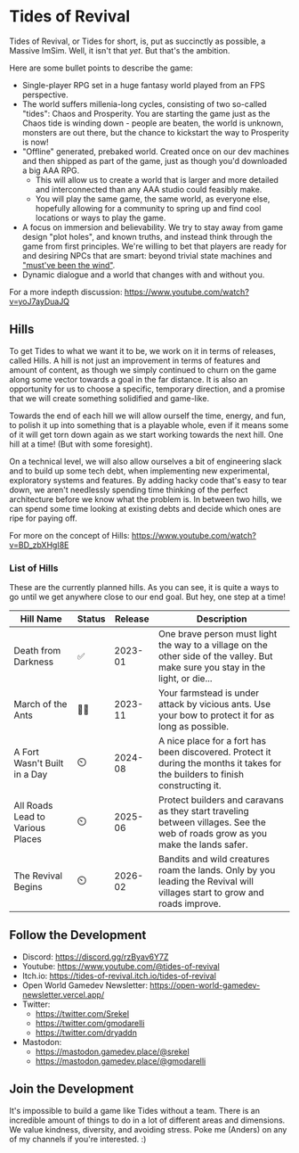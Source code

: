 # Tides of Revival

Tides of Revival, or Tides for short, is, put as succinctly as possible, a Massive ImSim. Well, it isn't that _yet_. But that's the ambition.

Here are some bullet points to describe the game:

- Single-player RPG set in a huge fantasy world played from an FPS perspective.
- The world suffers millenia-long cycles, consisting of two so-called "tides": Chaos and Prosperity. You are starting the game just as the Chaos tide is winding down - people are beaten, the world is unknown, monsters are out there, but the chance to kickstart the way to Prosperity is now!
- "Offline" generated, prebaked world. Created once on our dev machines and then shipped as part of the game, just as though you'd downloaded a big AAA RPG.
  - This will allow us to create a world that is larger and more detailed and interconnected than any AAA studio could feasibly make.
  - You will play the same game, the same world, as everyone else, hopefully allowing for a community to spring up and find cool locations or ways to play the game.
- A focus on immersion and believability. We try to stay away from game design "plot holes", and known truths, and instead think through the game from first principles. We're willing to bet that players are ready for and desiring NPCs that are smart: beyond trivial state machines and ["must've been the wind"]("https://youtu.be/kX3OB4cYaa0?list=PLSMETuURtTXA0nxGMwg6WDA4rmjjscWT8").
- Dynamic dialogue and a world that changes with and without you.

For a more indepth discussion: https://www.youtube.com/watch?v=yoJ7ayDuaJQ

## Hills

To get Tides to what we want it to be, we work on it in terms of releases, called Hills. A hill is not just an improvement in terms of features and amount of content, as though we simply continued to churn on the game along some vector towards a goal in the far distance. It is also an opportunity for us to choose a specific, temporary direction, and a promise that we will create something solidified and game-like.

Towards the end of each hill we will allow ourself the time, energy, and fun, to polish it up into something that is a playable whole, even if it means some of it will get torn down again as we start working towards the next hill. One hill at a time! (But with some foresight).

On a technical level, we will also allow ourselves a bit of engineering slack and to build up some tech debt, when implementing new experimental, exploratory systems and features. By adding hacky code that's easy to tear down, we aren't needlessly spending time thinking of the perfect architecture before we know what the problem is. In between two hills, we can spend some time looking at existing debts and decide which ones are ripe for paying off.

For more on the concept of Hills: https://www.youtube.com/watch?v=BD_zbXHgI8E

### List of Hills

These are the currently planned hills. As you can see, it is quite a ways to go until we get anywhere close to our end goal. But hey, one step at a time!

| Hill Name                        | Status | Release | Description                                                                                                                      |
| -------------------------------- | ------ | ------- | -------------------------------------------------------------------------------------------------------------------------------- |
| Death from Darkness              | ✅     | 2023-01 | One brave person must light the way to a village on the other side of the valley. But make sure you stay in the light, or die... |
| March of the Ants                | 🏃‍♀️     | 2023-11 | Your farmstead is under attack by vicious ants. Use your bow to protect it for as long as possible.                              |
| A Fort Wasn't Built in a Day     | ⏲️     | 2024-08 | A nice place for a fort has been discovered. Protect it during the months it takes for the builders to finish constructing it.   |
| All Roads Lead to Various Places | ⏲️     | 2025-06 | Protect builders and caravans as they start traveling between villages. See the web of roads grow as you make the lands safer.   |
| The Revival Begins               | ⏲️     | 2026-02 | Bandits and wild creatures roam the lands. Only by you leading the Revival will villages start to grow and roads improve.        |

## Follow the Development

- Discord: https://discord.gg/rzByav6Y7Z
- Youtube: https://www.youtube.com/@tides-of-revival
- Itch.io: https://tides-of-revival.itch.io/tides-of-revival
- Open World Gamedev Newsletter: https://open-world-gamedev-newsletter.vercel.app/
- Twitter: 
  - https://twitter.com/Srekel
  - https://twitter.com/gmodarelli
  - https://twitter.com/dryaddn
- Mastodon:
  - https://mastodon.gamedev.place/@srekel
  - https://mastodon.gamedev.place/@gmodarelli

## Join the Development

It's impossible to build a game like Tides without a team. There is an incredible amount of things to do in a lot of different areas and dimensions. We value kindness, diversity, and avoiding stress. Poke me (Anders) on any of my channels if you're interested. :)

